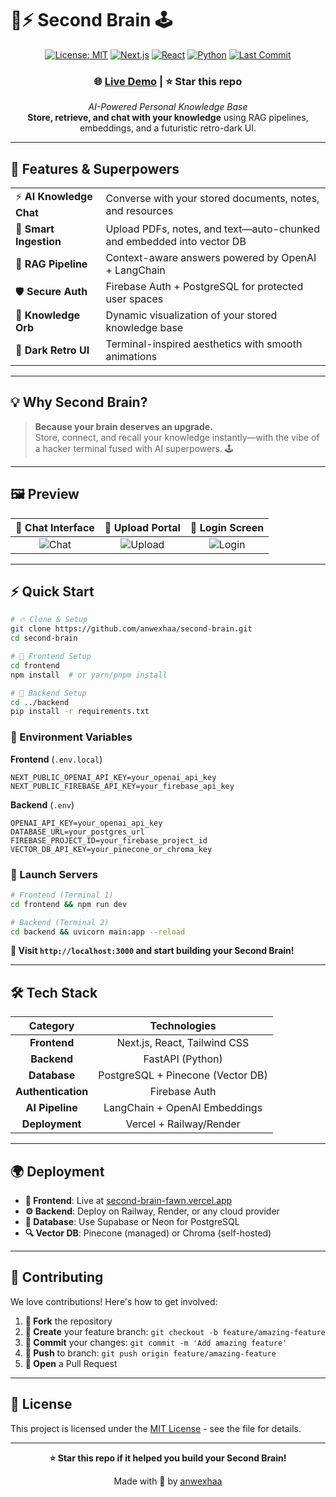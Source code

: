 # 🧠⚡ Second Brain 🕹️

<div align="center">

[![License: MIT](https://img.shields.io/badge/License-MIT-purple)](LICENSE)
[![Next.js](https://img.shields.io/badge/Next.js-13.5-purple?logo=next.js&logoColor=white)](https://nextjs.org/)
[![React](https://img.shields.io/badge/React-18.2-purple?logo=react)](https://reactjs.org/)
[![Python](https://img.shields.io/badge/Python-3.10-purple?logo=python&logoColor=white)](https://www.python.org/)
[![Last Commit](https://img.shields.io/github/last-commit/anwexhaa/second-brain?color=purple&cacheSeconds=60)](https://github.com/anwexhaa/second-brain)

### 🌐 **[Live Demo](https://second-brain-fawn.vercel.app/)** | ⭐ **Star this repo**

*AI-Powered Personal Knowledge Base*  
**Store, retrieve, and chat with your knowledge** using RAG pipelines, embeddings, and a futuristic retro-dark UI.

</div>

---

## 🚀 Features & Superpowers

<table>
<tr>
<td>⚡ <strong>AI Knowledge Chat</strong></td>
<td>Converse with your stored documents, notes, and resources</td>
</tr>
<tr>
<td>📂 <strong>Smart Ingestion</strong></td>
<td>Upload PDFs, notes, and text—auto-chunked and embedded into vector DB</td>
</tr>
<tr>
<td>🤖 <strong>RAG Pipeline</strong></td>
<td>Context-aware answers powered by OpenAI + LangChain</td>
</tr>
<tr>
<td>🛡️ <strong>Secure Auth</strong></td>
<td>Firebase Auth + PostgreSQL for protected user spaces</td>
</tr>
<tr>
<td>🧩 <strong>Knowledge Orb</strong></td>
<td>Dynamic visualization of your stored knowledge base</td>
</tr>
<tr>
<td>🌌 <strong>Dark Retro UI</strong></td>
<td>Terminal-inspired aesthetics with smooth animations</td>
</tr>
</table>

---

## 💡 Why Second Brain?

> **Because your brain deserves an upgrade.**  
> Store, connect, and recall your knowledge instantly—with the vibe of a hacker terminal fused with AI superpowers. 🕹️

---

## 🖼️ Preview

<div align="center">

| 🧠 Chat Interface | 📂 Upload Portal | 🌌 Login Screen |
|:---:|:---:|:---:|
| ![Chat](/public/chat.png) | ![Upload](/public/upload.png) | ![Login](/public/login.png) |

</div>

---

## ⚡ Quick Start

```bash
# 🔥 Clone & Setup
git clone https://github.com/anwexhaa/second-brain.git
cd second-brain

# 🎨 Frontend Setup
cd frontend
npm install  # or yarn/pnpm install

# 🐍 Backend Setup  
cd ../backend
pip install -r requirements.txt
```

### 🔐 Environment Variables

**Frontend** (`.env.local`)
```env
NEXT_PUBLIC_OPENAI_API_KEY=your_openai_api_key
NEXT_PUBLIC_FIREBASE_API_KEY=your_firebase_api_key
```

**Backend** (`.env`)
```env
OPENAI_API_KEY=your_openai_api_key
DATABASE_URL=your_postgres_url
FIREBASE_PROJECT_ID=your_firebase_project_id
VECTOR_DB_API_KEY=your_pinecone_or_chroma_key
```

### 🚀 Launch Servers

```bash
# Frontend (Terminal 1)
cd frontend && npm run dev

# Backend (Terminal 2)
cd backend && uvicorn main:app --reload
```

**🎉 Visit `http://localhost:3000` and start building your Second Brain!**

---

## 🛠️ Tech Stack

<div align="center">

| Category | Technologies |
|:---:|:---:|
| **Frontend** | Next.js, React, Tailwind CSS |
| **Backend** | FastAPI (Python) |
| **Database** | PostgreSQL + Pinecone (Vector DB) |
| **Authentication** | Firebase Auth |
| **AI Pipeline** | LangChain + OpenAI Embeddings |
| **Deployment** | Vercel + Railway/Render |

</div>

---

## 🌍 Deployment

- **🎯 Frontend**: Live at [second-brain-fawn.vercel.app](https://second-brain-fawn.vercel.app)
- **⚙️ Backend**: Deploy on Railway, Render, or any cloud provider
- **💾 Database**: Use Supabase or Neon for PostgreSQL
- **🔍 Vector DB**: Pinecone (managed) or Chroma (self-hosted)

---

## 🤝 Contributing

We love contributions! Here's how to get involved:

1. **🍴 Fork** the repository
2. **🌿 Create** your feature branch: `git checkout -b feature/amazing-feature`
3. **💾 Commit** your changes: `git commit -m 'Add amazing feature'`
4. **🚀 Push** to branch: `git push origin feature/amazing-feature`
5. **🎯 Open** a Pull Request

---

## 📄 License

This project is licensed under the [MIT License](LICENSE) - see the file for details.

---

<div align="center">

**⭐ Star this repo if it helped you build your Second Brain!**  

Made with 💜 by [anwexhaa](https://github.com/anwexhaa)

</div>